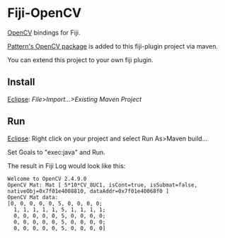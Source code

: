 # Fiji-OpenCV

[OpenCV](http://docs.opencv.org/index.html) bindings for Fiji.

[Pattern's OpenCV package](https://github.com/PatternConsulting/opencv) is added to this fiji-plugin project via maven.

You can extend this project to your own fiji plugin.

## Install

[Eclipse](http://eclipse.org):
_File&gt;Import...&gt;Existing Maven Project_

## Run

[Eclipse](http://eclipse.org):
Right click on your project and select Run As&gt;Maven build...

Set Goals to "exec:java" and Run.

The result in Fiji Log would look like this:

```
Welcome to OpenCV 2.4.9.0
OpenCV Mat: Mat [ 5*10*CV_8UC1, isCont=true, isSubmat=false, nativeObj=0x7f01e4008810, dataAddr=0x7f01e40068f0 ]
OpenCV Mat data:
[0, 0, 0, 0, 0, 5, 0, 0, 0, 0;
  1, 1, 1, 1, 1, 5, 1, 1, 1, 1;
  0, 0, 0, 0, 0, 5, 0, 0, 0, 0;
  0, 0, 0, 0, 0, 5, 0, 0, 0, 0;
  0, 0, 0, 0, 0, 5, 0, 0, 0, 0]
```
